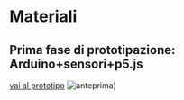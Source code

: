 # Materiali
## Prima fase di prototipazione: Arduino+sensori+p5.js ##
[vai al prototipo](https://editor.p5js.org/gr.ace/sketches/kET-pmdYl)
![anteprima](https://i.imgur.com/WY9OleRm.png))
